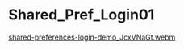 # Shared_Pref_Login01

[shared-preferences-login-demo_JcxVNaGt.webm](https://user-images.githubusercontent.com/123534851/226879916-849a6da2-4c03-410c-9ed2-c3d20cb31ae9.webm)
